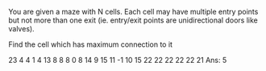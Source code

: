 You are given a maze with N cells. Each cell may have multiple entry points but not more than one exit (ie. entry/exit points are unidirectional doors like valves).

Find the cell which has maximum connection to it

23
4 4 1 4 13 8 8 8 0 8 14 9 15 11 -1 10 15 22 22 22 22 22 21
Ans: 5